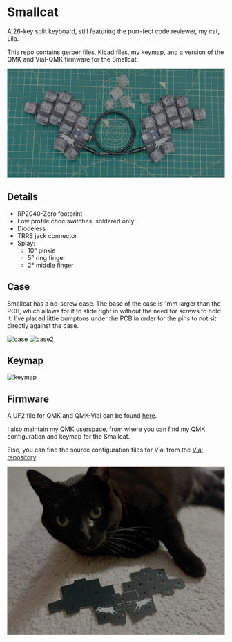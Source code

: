 # Smallcat

A 26-key split keyboard, still featuring the purr-fect code reviewer, my cat, Lila.

This repo contains gerber files, Kicad files, my keymap, and a version of the QMK and Vial-QMK firmware for the Smallcat.

![smallcat](./images/smallcat.png)

## Details

- RP2040-Zero footprint
- Low profile choc switches, soldered only
- Diodeless
- TRRS jack connector
- Splay: 
  - 10° pinkie
  - 5° ring finger
  - 2° middle finger

## Case

Smallcat has a no-screw case. The base of the case is 1mm larger than the PCB, which allows
for it to slide right in without the need for screws to hold it. I've placed 
little bumptons under the PCB in order for the pins to not sit directly against 
the case.

![case](./images/case1.png)
![case2](./images/case2.png)

## Keymap

![keymap](https://github.com/smallwat3r/qmk-smallwat3r-userspace/blob/main/images/keymap.png)

## Firmware

A UF2 file for QMK and QMK-Vial can be found [here](./firmware/). 

I also maintain my [QMK userspace](https://github.com/smallwat3r/qmk-smallwat3r-userspace), from where you can find my QMK configuration and keymap for the Smallcat.

Else, you can find the source configuration files for Vial from the [Vial repository](https://github.com/vial-kb/vial-qmk/tree/vial/keyboards/smallcat).

![lila](./images/lila.png)
